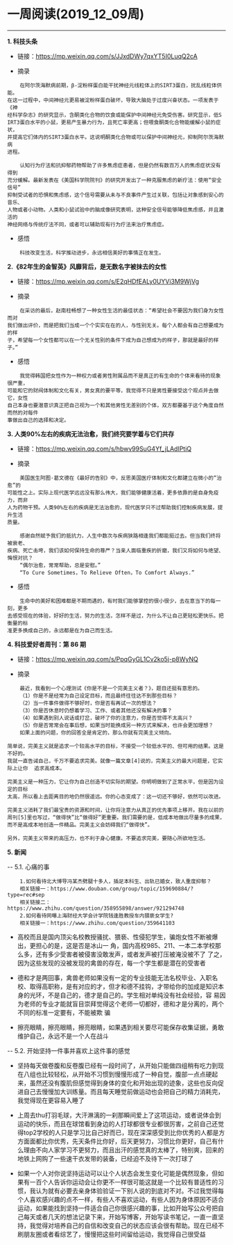 # 一周阅读(2019_12_09周)

---
**1. 科技头条**

- 链接：https://mp.weixin.qq.com/s/JJxdDWy7qxYT5I0LuqQ2cA

- 摘录
~~~
    在阿尔茨海默病前期，β-淀粉样蛋白能干扰神经元线粒体上的SIRT3蛋白，扰乱线粒体供能。  
在这一过程中，中间神经元更易被淀粉样蛋白破坏，导致大脑处于过度兴奋状态。一项发表于《神  
经科学杂志》的研究显示，含酮类化合物的饮食或能保护中间神经元免受伤害。研究显示，低S  
IRT3蛋白水平的小鼠，更易产生暴力行为，且死亡率更高；但喂食酮类化合物能缓解小鼠的症状，  
并提高它们体内的SIRT3蛋白水平。这说明酮类化合物或可以保护中间神经元，抑制阿尔茨海默病  
进程。  
   
    认知行为疗法和抗抑郁药物帮助了许多焦虑症患者，但是仍然有数百万人的焦虑症状没有得到  
充分缓解。最新发表在《美国科学院院刊》的研究开发出了一种克服焦虑的新疗法：使用“安全信号”  
抑制受试者的恐惧和焦虑感，这个信号需要从未与不良事件产生过关联，包括让对象感到安心的音乐、  
人物或者小动物。人类和小鼠试验中的脑成像研究表明，这种安全信号能够降低焦虑感，并且激活的  
神经网络与传统疗法不同，或者可以辅助现有行为疗法来治疗焦虑症。
~~~

- 感悟
~~~
    科技改变生活，科学推动进步，永远相信美好的事情正在发生。
~~~

**2.《82年生的金智英》风靡背后，是无数名字被抹去的女性**

- 链接：https://mp.weixin.qq.com/s/E2qHDfEALy0UYVi3M9WjVg

- 摘录
~~~
    在采访的最后，赵南柱畅想了一种女性生活的最佳状态：“希望社会不要因为我们身为女性而对  
我们做出评价，而是把我们当成一个个实实在在的人，与性别无关。每个人都会有自己想要成为的样  
子，希望每一个女性都可以在一个无关性别的条件下成为自己想成为的样子，那就是最好的样子。”
~~~

- 感悟
~~~
    我觉得韩国把女性作为一种权力或者男性附属品而不是真正的有生命的个体来看待的现象很严重，  
可能和它的财阀体制和文化有关，男女真的要平等，我觉得不只是男性要接受这个观点并去做它，女性  
自己本身也要潜意识真正把自己视为一个和其他男性无差别的个体，双方都要基于这个角度自然而然的对每件  
事做出自己的选择和决定。
~~~

**3. 人类90%左右的疾病无法治愈，我们终究要学着与它们共存**

- 链接：https://mp.weixin.qq.com/s/hbwv99SuG4Yf_jLAdIPtiQ

- 摘录
~~~
    美国医生阿图·葛文德在《最好的告别》中，反思美国医疗体制和文化都建立在微小的“治愈”的
可能性之上。实际上现代医学远远没有那么伟大，我们能够健康活着，更多依靠的是自身免疫力，而非  
人为药物干预。人类90%左右的疾病是无法治愈的，现代医学只不过帮助我们控制疾病发展，提升生活  
质量。

    感谢自然赋予我们的抵抗力，人生中数次与疾病狭路相逢我们都能挺过去。但当我们终将被衰老、  
疾病、死亡击垮，我们该如何保持生命的尊严？当亲人面临重疾的折磨，我们又将如何与绝望、悔恨对抗？  
    “偶尔治愈，常常帮助，总是安慰。”  
    “To Cure Sometimes，To Relieve Often，To Comfort Always.”
~~~

- 感悟
~~~
    生命中的美好和困难都是不期而遇的，有时我们能够掌控的很小很少，去在意当下的每一刻，更多  
去感受现在的体验，好好的生活，努力的生活，怎样不是过，为什么不让自己更轻松更快乐。把衡量的标 
准更多换成自己的，永远都是在为自己而生活。
~~~

**4. 科技爱好者周刊：第 86 期**

- 链接：https://mp.weixin.qq.com/s/PpqGyGL1Cv2ko5j-p8WyNQ

- 摘录

~~~
    最近，我看到一个心理测试《你是不是一个完美主义者？》，题目还挺有意思的。  
    （1）你是不是经常为自己设定目标，而且最终往往达不到那些目标？  
    （2）当一件事件做得不够好时，你是否有再试一次的想法？  
    （3）你是否休息时仍想着学习、工作、或者其他还没有解决的事？  
    （4）如果遇到别人说话或打岔，破坏了你的注意力，你是否觉得不太高兴？  
    （5）你是否常常会在事后想，如果当时能换成另一种方式来解决，也许会更加理想？  
    如果上面的问题，你的回答全是肯定的，那么你就有完美主义倾向。  

简单说，完美主义就是追求一个较高水平的目标，不接受一个较低水平的、但可用的结果。这是不好的。    
我就一直告诫自己，千万不要追求完美。就像一篇文章[4]说的，完美主义的最大问题是，它实际上让你  追求高成本。 

完美主义是一种压力，它让你为自己创造不切实际的期望。你明明做到了正常水平，但是因为设定的目标 
太高，所以看上去距离目的地仍然很遥远。你的心态变成了：这一切还不够好，依然可以改进。

完美主义消耗了我们最宝贵的资源和时间，让你将注意力从真正的优先事项上移开。我在以前的周刊[5]里也写过，“做得快”比“做得好”更重要。我们需要的是，低成本地做出尽量多的成果，而不是高成本地创造一件精品。完美主义会妨碍我们“做得快”。  
    
另外，完美主义带来的高压力，也不利于身心健康。不要追求完美，要随心所欲地生活。  
~~~

**5. 新闻**

-- 5.1. 心痛的事
~~~
    1.如何看待北大博导冯某杰劈腿十多人，插足本科生、出轨已婚女，致人重度抑郁？ 
    相关链接一：https://www.douban.com/group/topic/159690884/?type=rec#sep   
    相关链接二：https://www.zhihu.com/question/358955898/answer/921294748      
    2.如何看待网曝上海财经大学会计学院钱逢胜教授车内猥亵女学生?  
    相关链接一：https://www.zhihu.com/question/359641103
~~~

- 高校而且是国内顶尖名校教授骚扰、猥亵、性侵犯学生，骗炮女性不断被爆出，更担心的是，这是否是冰山一  角，国内高校985、211、一本二本学校那么多，还有多少受害者被侵害没敢发声，或者发声被打压被淹没被不了
了之，因为这些发现的没被发现的禽兽的存在，每一个学生都是潜在的受害者

- 德和才是两回事，禽兽老师如果没有一定的专业技能无法名校毕业、入职名校、取得高职称，是有对应的才，但才和德不挂钩，才带给你的加成是知识本身的光环，不是自己的，德才是自己的。学生相对单纯没有社会经验，容
易因为老师的专业才能就盲目崇拜觉得这个老师一切都好，德和才是分离的，两个不同的标准一定要有，不能被欺
骗

- 擦亮眼睛，擦亮眼睛，擦亮眼睛，如果遇到相关要尽可能保存收集证据，勇敢维护自己，永远不是一个人在战斗

-- 5.2. 开始坚持一件事并喜欢上这件事的感觉

- 坚持每天做卷腹和反卷腹已经有一段时间了，从开始只能做四组稍有吃力到现在八组也比较轻松，从开始不习惯到慢慢形成了一种自觉，腹部一点点硬起来，虽然还没有腹肌但感觉得到身体的变化和开始出现的迹象，这些也反向促进自己去慢慢加大训练量。而且每天睡觉前做运动也会把自己的精力消耗完，我觉得现在更容易入睡了

- 上周去thu打羽毛球，大汗淋漓的一刹那瞬间爱上了这项运动，或者说体会到运动的快乐，而且在球馆看到身边的人打球都很专业都很厉害，之前自己还觉得top2学校的人只是学习比自己好而已，现在深深感受到比你优秀的人都是方方面面都比你优秀，先天条件比你好，后天更努力，习惯比你更好，自己有什么理由不向人家学习不更努力，而且出汗的感觉真的太棒了，特别爽，回来的地铁上网购了一些速干衣发带的装备，已经迫不及待下一次打球了

- 如果一个人对你说坚持运动可以让个人状态会发生变化可能是偶然现象，但如果有一百个人告诉你运动会让你更不一样很可能这就是一个比较有普适性的习惯，我认为就有必要去亲身体验验证一下别人说的到底对不对。不过我觉得每个人喜欢感兴趣的点不一样，有些人不喜欢运动，有些人因为身体原因不适合运动，如果能找到坚持一件适合自己你很感兴趣的事，比如开始写公众号把自己每天或者几天的想法记录下来，开始写博客，开始写读书笔记，一直一直坚持，我觉得对培养自己的自信和改变自己的状态应该会很有帮助。现在已经不刷朋友圈或者看综艺了，慢慢把这些时间留给运动，我觉得自己很受益

